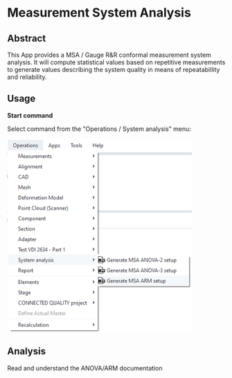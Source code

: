 # Measurement System Analysis

## Abstract

This App provides a MSA / Gauge R&R conformal measurement system analysis. It will compute statistical
values based on repetitive measurements to generate values describing the system quality in means of
repeatabillity and reliability.

## Usage

**Start command**

Select command from the "Operations / System analysis" menu:

![Operations -> System Analysis](operations-system_analysis.png)

## Analysis

Read and understand the ANOVA/ARM documentation